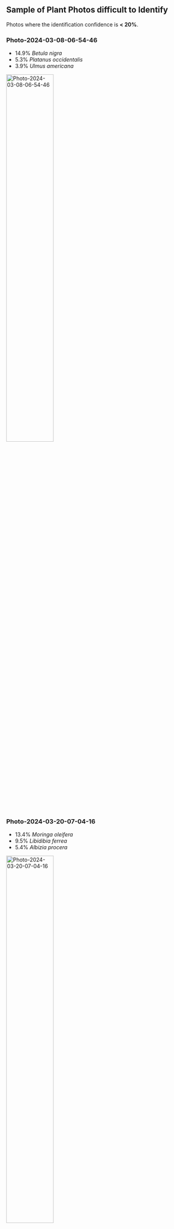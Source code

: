 ## Sample of Plant Photos difficult to Identify

Photos where the identification confidence is **< 20%**.

### Photo-2024-03-08-06-54-46

* 14.9% *Betula nigra*
* 5.3% *Platanus occidentalis*
* 3.9% *Ulmus americana*

<img src="data/images/Photo-2024-03-08-06-54-46.jpg" alt="Photo-2024-03-08-06-54-46"  width="50%" />

### Photo-2024-03-20-07-04-16

* 13.4% *Moringa oleifera*
* 9.5% *Libidibia ferrea*
* 5.4% *Albizia procera*

<img src="data/images/Photo-2024-03-20-07-04-16.jpg" alt="Photo-2024-03-20-07-04-16"  width="50%" />

### Photo-2024-03-21-07-35-57

* 8.2% *Areca triandra*
* 1.6% *Filicium decipiens*
* 0.6% *Dendrocalamus giganteus*

<img src="data/images/Photo-2024-03-21-07-35-57.jpg" alt="Photo-2024-03-21-07-35-57"  width="50%" />

### Photo-2024-03-16-07-27-53

* 1.1% *Areca catechu*
* 0.2% *Phoenix dactylifera*
* 0.2% *Cocos nucifera*

<img src="data/images/Photo-2024-03-16-07-27-53.jpg" alt="Photo-2024-03-16-07-27-53"  width="50%" />

### Photo-2024-03-08-07-06-50

* 17.5% *Mangifera indica*
* 5.0% *Chitalpa tashkentensis*
* 4.9% *Mimusops elengi*

<img src="data/images/Photo-2024-03-08-07-06-50.jpg" alt="Photo-2024-03-08-07-06-50"  width="50%" />

### Photo-2024-03-21-08-10-45

* 4.1% *Guazuma ulmifolia*
* 2.3% *Triadica sebifera*
* 0.9% *Ficus religiosa*

<img src="data/images/Photo-2024-03-21-08-10-45.jpg" alt="Photo-2024-03-21-08-10-45"  width="50%" />

### Photo-2024-03-11-06-48-00

* 17.4% *Chrysophyllum oliviforme*
* 9.1% *Annona muricata*
* 4.8% *Annona cherimola*

<img src="data/images/Photo-2024-03-11-06-48-00.jpg" alt="Photo-2024-03-11-06-48-00"  width="50%" />

### Photo-2024-03-26-07-41-25

* 4.7% *Ficus virens*
* 1.7% *Diospyros melanoxylon*
* 0.8% *Guazuma ulmifolia*

<img src="data/images/Photo-2024-03-26-07-41-25.jpg" alt="Photo-2024-03-26-07-41-25"  width="50%" />

### Photo-2024-03-20-07-45-46

* 13.1% *Peltophorum pterocarpum*
* 4.5% *Jacaranda mimosifolia*
* 2.3% *Cassia javanica*

<img src="data/images/Photo-2024-03-20-07-45-46.jpg" alt="Photo-2024-03-20-07-45-46"  width="50%" />

### Photo-2024-03-21-08-15-46

* 2.8% *Syzygium jambos*
* 2.6% *Madhuca longifolia*
* 1.9% *Manilkara zapota*

<img src="data/images/Photo-2024-03-21-08-15-46.jpg" alt="Photo-2024-03-21-08-15-46"  width="50%" />

### Photo-2024-03-13-07-21-24

* 3.3% *Eucalyptus robusta*
* 2.1% *Populus deltoides*
* 1.4% *Spondias mombin*

<img src="data/images/Photo-2024-03-13-07-21-24.jpg" alt="Photo-2024-03-13-07-21-24"  width="50%" />

### Photo-2024-03-26-08-00-35

* 14.3% *Cassia fistula*
* 14.0% *Pterocarpus indicus*
* 1.9% *Sapindus saponaria*

<img src="data/images/Photo-2024-03-26-08-00-35.jpg" alt="Photo-2024-03-26-08-00-35"  width="50%" />

### Photo-2024-03-13-07-38-04

* 7.8% *Saraca asoca*
* 3.9% *Sapindus mukorossi*
* 3.3% *Saraca indica*

<img src="data/images/Photo-2024-03-13-07-38-04.jpg" alt="Photo-2024-03-13-07-38-04"  width="50%" />

### Photo-2024-03-20-08-05-07

* 10.1% *Spathodea campanulata*
* 4.7% *Dimocarpus longan*
* 4.2% *Lagerstroemia speciosa*

<img src="data/images/Photo-2024-03-20-08-05-07.jpg" alt="Photo-2024-03-20-08-05-07"  width="50%" />

### Photo-2024-03-17-08-02-15

* 3.5% *Podocarpus neriifolius*
* 0.3% *Dodonaea viscosa*
* 0.2% *Searsia lancea*

<img src="data/images/Photo-2024-03-17-08-02-15.jpg" alt="Photo-2024-03-17-08-02-15"  width="50%" />

### Photo-2024-03-17-08-32-35

* 18.2% *Adenanthera pavonina*
* 5.3% *Phyllanthus reticulatus*
* 4.1% *Moringa oleifera*

<img src="data/images/Photo-2024-03-17-08-32-35.jpg" alt="Photo-2024-03-17-08-32-35"  width="50%" />

### Photo-2024-03-22-08-05-10

* 1.6% *Durio zibethinus*
* 1.2% *Khaya senegalensis*
* 1.1% *Acacia melanoxylon*

<img src="data/images/Photo-2024-03-22-08-05-10.jpg" alt="Photo-2024-03-22-08-05-10"  width="50%" />

### Photo-2024-03-08-07-04-14

* 11.8% *Terminalia mantaly*
* 10.4% *Ficus microcarpa*
* 6.3% *Ficus elastica*

<img src="data/images/Photo-2024-03-08-07-04-14.jpg" alt="Photo-2024-03-08-07-04-14"  width="50%" />

### Photo-2024-03-20-07-38-55

* 13.6% *Cassia fistula*
* 7.3% *Hevea brasiliensis*
* 2.2% *Holarrhena pubescens*

<img src="data/images/Photo-2024-03-20-07-38-55.jpg" alt="Photo-2024-03-20-07-38-55"  width="50%" />

### Photo-2024-03-11-06-30-16

* 9.2% *Chamaedorea seifrizii*
* 8.6% *Chamaedorea elegans*
* 5.8% *Euterpe oleracea*

<img src="data/images/Photo-2024-03-11-06-30-16.jpg" alt="Photo-2024-03-11-06-30-16"  width="50%" />
